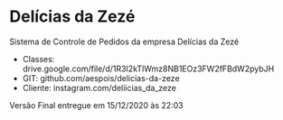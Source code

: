 # Delícias da Zezé
Sistema de Controle de Pedidos da empresa Delícias da Zezé

- Classes: drive.google.com/file/d/1R3I2kTlWmz8NB1EOz3FW2fFBdW2pybJH
- GIT: github.com/aespois/delicias-da-zeze
- Cliente: instagram.com/deliicias_da_zeze

Versão Final entregue em 15/12/2020 às 22:03
